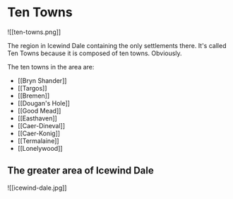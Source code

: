 # Ten Towns

![[ten-towns.png]]

The region in Icewind Dale containing the only settlements there. It's called Ten Towns because it is composed of ten towns. Obviously.

The ten towns in the area are:

- [[Bryn Shander]]
- [[Targos]]
- [[Bremen]]
- [[Dougan's Hole]]
- [[Good Mead]]
- [[Easthaven]]
- [[Caer-Dineval]]
- [[Caer-Konig]]
- [[Termalaine]]
- [[Lonelywood]]

## The greater area of Icewind Dale

![[icewind-dale.jpg]]